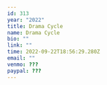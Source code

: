 ```yaml
---
id: 313
year: "2022"
title: Drama Cycle
name: Drama Cycle
bio: ""
link: ""
time: 2022-09-22T18:56:29.280Z
email: ""
venmo: ???
paypal: ???
---
```

